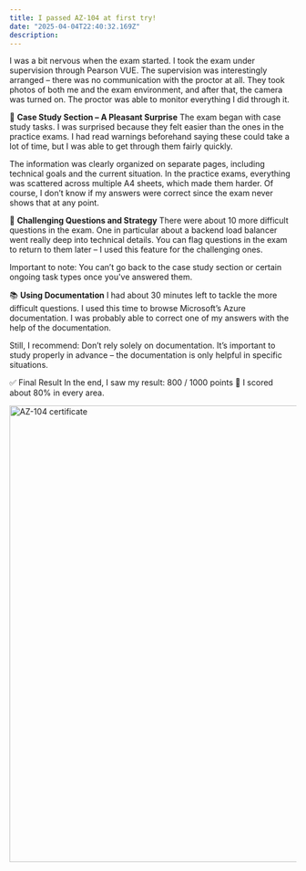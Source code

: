 ```yaml
---
title: I passed AZ-104 at first try!
date: "2025-04-04T22:40:32.169Z"
description: 
---
```


I was a bit nervous when the exam started. I took the exam under supervision through Pearson VUE. The supervision was interestingly arranged – there was no communication with the proctor at all. They took photos of both me and the exam environment, and after that, the camera was turned on. The proctor was able to monitor everything I did through it.

🧠 **Case Study Section – A Pleasant Surprise**
The exam began with case study tasks. I was surprised because they felt easier than the ones in the practice exams. I had read warnings beforehand saying these could take a lot of time, but I was able to get through them fairly quickly.

The information was clearly organized on separate pages, including technical goals and the current situation. In the practice exams, everything was scattered across multiple A4 sheets, which made them harder. Of course, I don’t know if my answers were correct since the exam never shows that at any point.

🤯 **Challenging Questions and Strategy**
There were about 10 more difficult questions in the exam. One in particular about a backend load balancer went really deep into technical details. You can flag questions in the exam to return to them later – I used this feature for the challenging ones.

Important to note: You can’t go back to the case study section or certain ongoing task types once you've answered them.

📚 **Using Documentation**
I had about 30 minutes left to tackle the more difficult questions. I used this time to browse Microsoft’s Azure documentation. I was probably able to correct one of my answers with the help of the documentation.

Still, I recommend: Don’t rely solely on documentation. It’s important to study properly in advance – the documentation is only helpful in specific situations.

✅ Final Result
In the end, I saw my result:
800 / 1000 points 💪
I scored about 80% in every area.

<img src="/images/AZ-104-certificate.png" alt="AZ-104 certificate" width="800"/>
